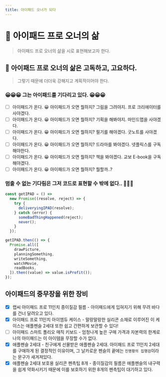 ```yaml
---
title: 아이패드 오너가 되다
---
```


# 📲 아이패드 프로 오너의 삶

> 아이패드 프로 오너의 삶을 시로 표현해보고자 한다.

## 🐺 아이패드 프로 오너의 삶은 고독하고, 고요하다.

> 그렇기 때문에 더더욱 강해지고 계획적이어야 한다.

### 😀😀😀 그는 아이패드를 기다리고 있다. 😀😀😀

- [ ] 아이패드가 온다. 😀 아이패드가 오면 뭘하지? 그림을 그려야지. 프로 크리에이터를 사야겠다.
- [ ] 아이패드가 온다. 😀 아이패드가 오면 뭘하지? 기획을 해봐야지. 마인드맵을 사야겠다.
- [ ] 아이패드가 온다. 😀 아이패드가 오면 뭘하지? 필기를 해야겠다. 굿노트를 사야겠다.
- [ ] 아이패드가 온다. 😀 아이패드가 오면 뭘하지? 드라마를 봐야겠다. 넷플릭스를 구독해야한다.
- [ ] 아이패드가 온다. 😀 아이패드가 오면 뭘하지? 책을 봐야겠다. 교보 E-book을 구독해야겠다.
- [ ] 아이패드가 온다. 😀 아이패드가 오면 뭘하지? 뭘할까..?

### 멈출 수 없는 기다림은 그저 코드로 표현할 수 밖에 없다.. 🤸🏾‍♀️

```javascript
const getIPAD = () =>
  new Promise((resolve, reject) => {
    try {
      deliveryingIPAD(resolve);
    } catch (error) {
      someBadThingHappened(reject);
      never();
    }
  });

getIPAD.then(() => {
  Promise.all([
    drawPicture,
    planningSomething,
    writeSomething,
    watchMovie,
    readBooks,
  ]).then((value) => value.isProfit());
});
```

## 아이패드의 중무장을 위한 장비

- [x] 랩씨 아이패드 프로 11인치 종이질감 필름 - 아이패드에게 입혀지기 위해 무려 바다를 건너 달려오고 있다.
- [x] 아이패드 프로 11인치 아이엠듀 케이스 - 말랑말랑한 실리콘 소재로 이루어진 이 케이스는 애플펜슬 2세대 또한 쉽고 간편하게 보관할 수 있다!
- [ ] 아이패드 스마트 폴리오 매직 키보드 - 엄청나게 높은 구매 가격과 자본력의 한계로 나의 아이패드는 이 아이템을 무장할 수가 없다.
- [x] 애플펜슬 2세대 - 친구에게 선물받은 애플펜슬 2세대. 아이패드 프로 11인치 2세대를 구매하게 된 결정적인 이유이며, 그 날카로운 펜슬의 끝에는 `진명황의 집행검`이라는 문구가 새겨져있다.
- [x] 애플펜슬 2세대 보호용 실리콘 펜촉팁 8개 - 종이질감의 필름은 애플펜슬의 내구력을 쉽게 약화시키기 때문에 이를 보호하기 위한 8개의 펜촉팁이 대기하고 있다.
